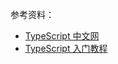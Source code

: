 参考资料：

- [TypeScript 中文网](https://www.tslang.cn/index.html)
- [TypeScript 入门教程](https://ts.xcatliu.com/introduction/index.html)
